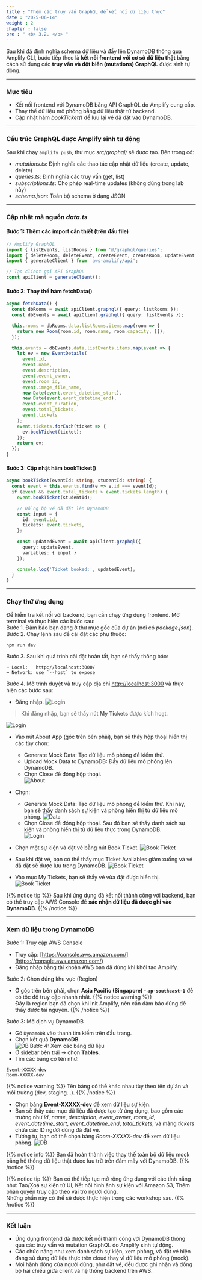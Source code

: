 ```yaml
---
title : "Thêm các truy vấn GraphQL để kết nối dữ liệu thực"
date : "2025-06-14"
weight : 2 
chapter : false
pre : " <b> 3.2. </b> "
---
```

Sau khi đã định nghĩa schema dữ liệu và đẩy lên DynamoDB thông qua Amplify CLI, bước tiếp theo là **kết nối frontend với cơ sở dữ liệu thật** bằng cách sử dụng các **truy vấn và đột biến (mutations) GraphQL** được sinh tự động.

---

### Mục tiêu

- Kết nối frontend với DynamoDB bằng API GraphQL do Amplify cung cấp.
- Thay thế dữ liệu mô phỏng bằng dữ liệu thật từ backend.
- Cập nhật hàm *bookTicket()* để lưu lại vé đã đặt vào DynamoDB.

--- 
### Cấu trúc GraphQL được Amplify sinh tự động

Sau khi chạy `amplify push`, thư mục *src/graphql/* sẽ được tạo. Bên trong có:

- *mutations.ts*: Định nghĩa các thao tác cập nhật dữ liệu (create, update, delete)
- *queries.ts*: Định nghĩa các truy vấn (get, list)
- *subscriptions.ts*: Cho phép real-time updates (không dùng trong lab này)
- *schema.json*: Toàn bộ schema ở dạng JSON

---

### Cập nhật mã nguồn *data.ts*

#### Bước 1: Thêm các import cần thiết (trên đầu file)

```ts
// Amplify GraphQL
import { listEvents, listRooms } from '@/graphql/queries';
import { deleteRoom, deleteEvent, createEvent, createRoom, updateEvent } from '@/graphql/mutations';
import { generateClient } from 'aws-amplify/api';

// Tạo client gọi API GraphQL
const apiClient = generateClient();
```

#### Bước 2: Thay thế hàm fetchData()
```ts
async fetchData() {
  const dbRooms = await apiClient.graphql({ query: listRooms });
  const dbEvents = await apiClient.graphql({ query: listEvents });

  this.rooms = dbRooms.data.listRooms.items.map(room => {
    return new Room(room.id, room.name, room.capacity, []);
  });

  this.events = dbEvents.data.listEvents.items.map(event => {
    let ev = new EventDetails(
      event.id,
      event.name,
      event.description,
      event.event_owner,
      event.room_id,
      event.image_file_name,
      new Date(event.event_datetime_start),
      new Date(event.event_datetime_end),
      event.event_duration,
      event.total_tickets,
      event.tickets
    );
    event.tickets.forEach(ticket => {
      ev.bookTicket(ticket);
    });
    return ev;
  });
}
```
#### Bước 3: Cập nhật hàm bookTicket()
```ts
async bookTicket(eventId: string, studentId: string) {
  const event = this.events.find(e => e.id === eventId);
  if (event && event.total_tickets > event.tickets.length) {
    event.bookTicket(studentId);

    // Đồng bộ vé đã đặt lên DynamoDB
    const input = {
      id: event.id,
      tickets: event.tickets,
    };

    const updatedEvent = await apiClient.graphql({
      query: updateEvent,
      variables: { input }
    });

    console.log('Ticket booked:', updatedEvent);
  }
}
```

---

### Chạy thử ứng dụng
Để kiểm tra kết nối với backend, bạn cần chạy ứng dụng frontend. Mở terminal và thực hiện các bước sau:  
Bước 1. Đảm bảo bạn đang ở thư mục gốc của dự án (nơi có *package.json*).  
Bước 2. Chạy lệnh sau để cài đặt các phụ thuộc:
```bash
npm run dev
```
Bước 3. Sau khi quá trình cài đặt hoàn tất, bạn sẽ thấy thông báo:
```Vite v4.6.0  ready in 300 ms
➜ Local:   http://localhost:3000/
➜ Network: use `--host` to expose
```
Bước 4. Mở trình duyệt và truy cập địa chỉ [http://localhost:3000](http://localhost:3000) và thực hiện các bước sau:

- Đăng nhập.
![Login](/images/3.connect/02-LogIn.png) 
> Khi đăng nhập, bạn sẽ thấy nút **My Tickets** được kích hoạt.  

![Login](/images/3.connect/02-LogIn1.png) 
- Vào nút About App (góc trên bên phải), bạn sẽ thấy hộp thoại hiển thị các tùy chọn:
  - Generate Mock Data: Tạo dữ liệu mô phỏng để kiểm thử.
  - Upload Mock Data to DynamoDB: Đẩy dữ liệu mô phỏng lên DynamoDB.
  - Chọn Close để đóng hộp thoại.  
![About](/images/3.connect/02-LogIn2.png) 
- Chọn:  
  - Generate Mock Data: Tạo dữ liệu mô phỏng để kiểm thử. Khi này, bạn sẽ thấy danh sách sự kiện và phòng hiển thị từ dữ liệu mô phỏng.
![Data](/images/3.connect/02-LogIn3.png) 
  - Chọn Close để đóng hộp thoại.
Sau đó bạn sẽ thấy danh sách sự kiện và phòng hiển thị từ dữ liệu thực trong DynamoDB.  
![Login](/images/3.connect/02-LogIn4.png) 

- Chọn một sự kiện và đặt vé bằng nút Book Ticket.
![Book Ticket](/images/3.connect/02-BookTicket.png) 
- Sau khi đặt vé, bạn có thể thấy mục Ticket Availables giảm xuống và vé đã đặt sẽ được lưu trong DynamoDB.
![Book Ticket](/images/3.connect/02-BookTicket1.png) 
- Vào mục My Tickets, bạn sẽ thấy vé vừa đặt được hiển thị.
![Book Ticket](/images/3.connect/02-BookTicket2.png)

{{% notice tip %}}
Sau khi ứng dụng đã kết nối thành công với backend, bạn có thể truy cập AWS Console để **xác nhận dữ liệu đã được ghi vào DynamoDB**.
{{% /notice %}}

---

### Xem dữ liệu trong DynamoDB
Bước 1: Truy cập AWS Console  
- Truy cập: [https://console.aws.amazon.com/](https://console.aws.amazon.com/)  
- Đăng nhập bằng tài khoản AWS bạn đã dùng khi khởi tạo Amplify.  

Bước 2: Chọn đúng khu vực (Region)  
- Ở góc trên bên phải, chọn **Asia Pacific (Singapore) - `ap-southeast-1`** để có tốc độ truy cập nhanh nhất.
{{% notice warning %}}  
Đây là region bạn đã chọn khi init Amplify, nên cần đảm bảo đúng để thấy được tài nguyên. 
{{% /notice %}}

Bước 3: Mở dịch vụ DynamoDB  
- Gõ `DynamoDB` vào thanh tìm kiếm trên đầu trang.  
- Chọn kết quả **DynamoDB**.  
![DB](/images/3.connect/03-DB.png)
Bước 4: Xem các bảng dữ liệu  
- Ở sidebar bên trái → chọn **Tables**.  
- Tìm các bảng có tên như:  
```text
Event-XXXXX-dev
Room-XXXXX-dev
```
{{% notice warning %}}
Tên bảng có thể khác nhau tùy theo tên dự án và môi trường (dev, staging...).
{{% /notice %}}

- Chọn bảng **Event-XXXXX-dev** để xem dữ liệu sự kiện.
- Bạn sẽ thấy các mục dữ liệu đã được tạo từ ứng dụng, bao gồm các trường như *id*, *name*, *description*, *event_owner*, *room_id*, *event_datetime_start*, *event_datetime_end*, *total_tickets*, và mảng *tickets* chứa các ID người dùng đã đặt vé.
- Tương tự, bạn có thể chọn bảng *Room-XXXXX-dev* để xem dữ liệu phòng.
![DB](/images/3.connect/03-DB1.png)


{{% notice info %}}
Bạn đã hoàn thành việc thay thế toàn bộ dữ liệu mock bằng hệ thống dữ liệu thật được lưu trữ trên đám mây với DynamoDB.
{{% /notice %}}

{{% notice tip %}}
Bạn có thể tiếp tục mở rộng ứng dụng với các tính năng như: Tạo/Xoá sự kiện từ UI, Kết nối hình ảnh sự kiện với Amazon S3, Thêm phân quyền truy cập theo vai trò người dùng.  
Những phần này có thể sẽ được thực hiện trong các workshop sau.
{{% /notice %}}

---

### Kết luận

- Ứng dụng frontend đã được kết nối thành công với DynamoDB thông qua các truy vấn và mutation GraphQL do Amplify sinh tự động.  
- Các chức năng như xem danh sách sự kiện, xem phòng, và đặt vé hiện đang sử dụng dữ liệu thực trên cloud thay vì dữ liệu mô phỏng (mock).  
- Mọi hành động của người dùng, như đặt vé, đều được ghi nhận và đồng bộ hai chiều giữa client và hệ thống backend trên AWS.  
